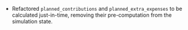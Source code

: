 - Refactored `planned_contributions` and `planned_extra_expenses` to be calculated just-in-time,
  removing their pre-computation from the simulation state.
